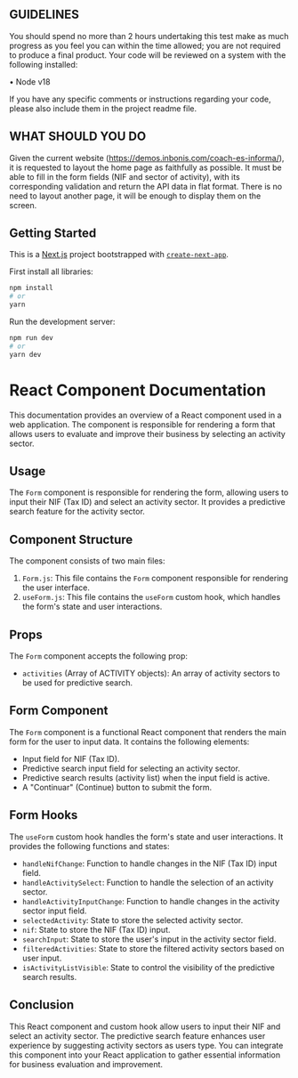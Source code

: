 ## GUIDELINES

You should spend no more than 2 hours undertaking this test make as much progress as
you feel you can within the time allowed; you are not required to produce a final product.
Your code will be reviewed on a system with the following installed:

• Node v18

If you have any specific comments or instructions regarding your code, please also
include them in the project readme file.

## WHAT SHOULD YOU DO

Given the current website (https://demos.inbonis.com/coach-es-informa/), it is
requested to layout the home page as faithfully as possible.
It must be able to fill in the form fields (NIF and sector of activity), with its corresponding
validation and return the API data in flat format.
There is no need to layout another page, it will be enough to display them on the
screen.

## Getting Started

This is a [Next.js](https://nextjs.org/) project bootstrapped with [`create-next-app`](https://github.com/vercel/next.js/tree/canary/packages/create-next-app).

First install all libraries:

```bash
npm install
# or
yarn 
```

Run the development server:

```bash
npm run dev
# or
yarn dev
```

# React Component Documentation

This documentation provides an overview of a React component used in a web application. The component is responsible for rendering a form that allows users to evaluate and improve their business by selecting an activity sector.

## Usage

The `Form` component is responsible for rendering the form, allowing users to input their NIF (Tax ID) and select an activity sector. It provides a predictive search feature for the activity sector.

## Component Structure

The component consists of two main files:

1. `Form.js`: This file contains the `Form` component responsible for rendering the user interface.
2. `useForm.js`: This file contains the `useForm` custom hook, which handles the form's state and user interactions.

## Props

The `Form` component accepts the following prop:

- `activities` (Array of ACTIVITY objects): An array of activity sectors to be used for predictive search.

## Form Component

The `Form` component is a functional React component that renders the main form for the user to input data. It contains the following elements:

- Input field for NIF (Tax ID).
- Predictive search input field for selecting an activity sector.
- Predictive search results (activity list) when the input field is active.
- A "Continuar" (Continue) button to submit the form.

## Form Hooks

The `useForm` custom hook handles the form's state and user interactions. It provides the following functions and states:

- `handleNifChange`: Function to handle changes in the NIF (Tax ID) input field.
- `handleActivitySelect`: Function to handle the selection of an activity sector.
- `handleActivityInputChange`: Function to handle changes in the activity sector input field.
- `selectedActivity`: State to store the selected activity sector.
- `nif`: State to store the NIF (Tax ID) input.
- `searchInput`: State to store the user's input in the activity sector field.
- `filteredActivities`: State to store the filtered activity sectors based on user input.
- `isActivityListVisible`: State to control the visibility of the predictive search results.

## Conclusion

This React component and custom hook allow users to input their NIF and select an activity sector. The predictive search feature enhances user experience by suggesting activity sectors as users type. You can integrate this component into your React application to gather essential information for business evaluation and improvement.

